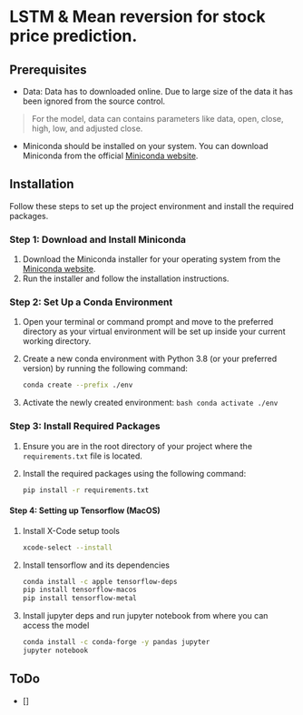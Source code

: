 # LSTM & Mean reversion for stock price prediction.

## Prerequisites

- Data: Data has to downloaded online. Due to large size of the data it has been ignored from the source control. 
> For the model, data can contains parameters like data, open, close, high, low, and adjusted close. 

- Miniconda should be installed on your system. You can download Miniconda from the official [Miniconda website](https://docs.conda.io/en/latest/miniconda.html).

## Installation

Follow these steps to set up the project environment and install the required packages.

### Step 1: Download and Install Miniconda

1. Download the Miniconda installer for your operating system from the [Miniconda website](https://docs.conda.io/en/latest/miniconda.html).
2. Run the installer and follow the installation instructions.

### Step 2: Set Up a Conda Environment

1. Open your terminal or command prompt and move to the preferred directory as your virtual environment will be set up inside your current working directory.

2. Create a new conda environment with Python 3.8 (or your preferred version) by running the following command:

    ```bash
    conda create --prefix ./env
    ```

3. Activate the newly created environment:
        ```bash
        conda activate ./env
        ```

### Step 3: Install Required Packages

1. Ensure you are in the root directory of your project where the `requirements.txt` file is located.
2. Install the required packages using the following command:

    ```bash
    pip install -r requirements.txt
    ```

#### Step 4: Setting up Tensorflow (MacOS)

1. Install X-Code setup tools 
    ```bash
    xcode-select --install
    ```

2. Install tensorflow and its dependencies 

    ```bash
    conda install -c apple tensorflow-deps
    pip install tensorflow-macos
    pip install tensorflow-metal
    ```

3. Install jupyter deps and run jupyter notebook from where you can access the model
    ```bash
    conda install -c conda-forge -y pandas jupyter
    jupyter notebook
    ```

## ToDo
- []

